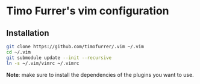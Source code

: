 # Timo Furrer's vim configuration

## Installation

```bash
git clone https://github.com/timofurrer/.vim ~/.vim
cd ~/.vim
git submodule update --init --recursive
ln -s ~/.vim/vimrc ~/.vimrc
```

**Note**: make sure to install the dependencies of the plugins you want to use.
